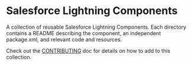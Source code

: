 # Salesforce Lightning Components
A collection of reusable Salesforce Lightning Components. Each directory contains a README describing the component, an independent package.xml, and relevant code and resources.

Check out the [CONTRIBUTING](CONTRIBUTING.md) doc for details on how to add to this collection.
